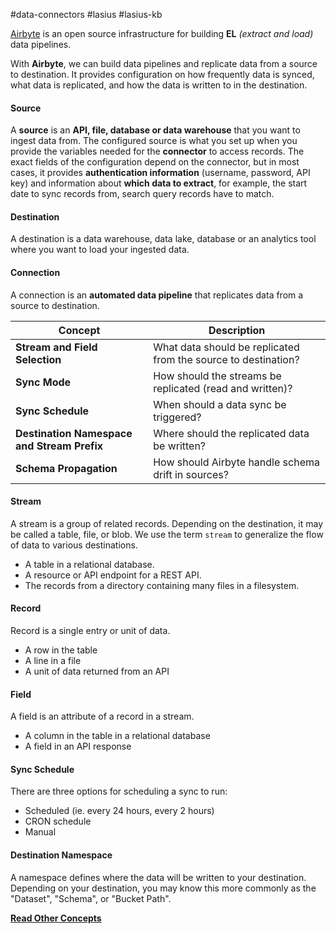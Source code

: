 #data-connectors #lasius #lasius-kb

[Airbyte](https://docs.airbyte.com/) is an open source infrastructure for building **EL** *(extract and load)* data pipelines. 

With **Airbyte**, we can build data pipelines and replicate data from a source to destination. It provides configuration on how frequently data is synced, what data is replicated, and how the data is written to in the destination.

#### Source
A **source** is an **API, file, database or data warehouse** that you want to ingest data from. The configured source is what you set up when you provide the variables needed for the **connector** to access records. The exact fields of the configuration depend on the connector, but in most cases, it provides **authentication information** (username, password, API key) and information about **which data to extract**, for example, the start date to sync records from, search query records have to match.

#### Destination
A destination is a data warehouse, data lake, database or an analytics tool where you want to load your ingested data.

#### Connection
A connection is an **automated data pipeline** that replicates data from a source to destination.


| Concept                                     | Description                                                    |
| ------------------------------------------- | -------------------------------------------------------------- |
| **Stream and Field Selection**              | What data should be replicated from the source to destination? |
| **Sync Mode**                               | How should the streams be replicated (read and written)?       |
| **Sync Schedule**                           | When should a data sync be triggered?                          |
| **Destination Namespace and Stream Prefix** | Where should the replicated data be written?                   |
| **Schema Propagation**                      | How should Airbyte handle schema drift in sources?             |

#### Stream
A stream is a group of related records. Depending on the destination, it may be called a table, file, or blob. We use the term `stream` to generalize the flow of data to various destinations.

- A table in a relational database.
- A resource or API endpoint for a REST API.
- The records from a directory containing many files in a filesystem.

#### Record
Record is a single entry or unit of data.

- A row in the table
- A line in a file
- A unit of data returned from an API

#### Field
A field is an attribute of a record in a stream.

- A column in the table in a relational database
- A field in an API response

#### Sync Schedule
There are three options for scheduling a sync to run:

- Scheduled (ie. every 24 hours, every 2 hours)
- CRON schedule
- Manual 

#### Destination Namespace
A namespace defines where the data will be written to your destination. Depending on your destination, you may know this more commonly as the "Dataset", "Schema", or "Bucket Path".


[**Read Other Concepts**](https://docs.airbyte.com/platform/using-airbyte/core-concepts/#connection)


